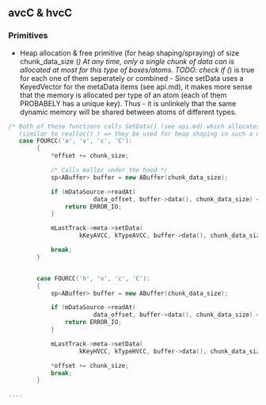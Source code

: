 ## avcC & hvcC

### Primitives
- Heap allocation & free primitive (for heap shaping/spraying) of size chunk_data_size
  (*) At any time,  only a single chunk of data can is allocated at most for this type of boxes/atoms.
  TODO: check if (*) is true for each one of them seperately or combined - 
  Since setData uses a KeyedVector for the metaData items (see api.md), it makes more sense that the memory is allocated per type of an atom (each of them PROBABELY has a unique key). Thus -  it is unlinkely that the same dynamic memory will be shared between atoms of different types. 

```cpp
/* Both of these functions calls SetData() (see api.md) which allocates memory dynamically and free the currently used chunk if allocated
   (similar to realloc() ) => they be used for heap shaping in such a way that we can control both the allocation and the freeing of the ("same" = same user pointer) memory ,+ controlling the requested size and the copied data */
   case FOURCC('a', 'v', 'c', 'C'):
        {
            *offset += chunk_size;

            /* Calls malloc under the hood */
            sp<ABuffer> buffer = new ABuffer(chunk_data_size);

            if (mDataSource->readAt(
                        data_offset, buffer->data(), chunk_data_size) < chunk_data_size) {
                return ERROR_IO;
            }

            mLastTrack->meta->setData(
                    kKeyAVCC, kTypeAVCC, buffer->data(), chunk_data_size);

            break;
        }


        case FOURCC('h', 'v', 'c', 'C'):
        {
            sp<ABuffer> buffer = new ABuffer(chunk_data_size);

            if (mDataSource->readAt(
                        data_offset, buffer->data(), chunk_data_size) < chunk_data_size) {
                return ERROR_IO;
            }

            mLastTrack->meta->setData(
                    kKeyHVCC, kTypeHVCC, buffer->data(), chunk_data_size);

            *offset += chunk_size;
            break;
        }

....
